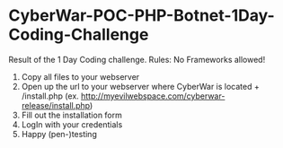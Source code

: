 # CyberWar-POC-PHP-Botnet-1Day-Coding-Challenge
Result of the 1 Day Coding challenge. Rules: No Frameworks allowed!

1. Copy all files to your webserver
2. Open up the url to your webserver where CyberWar is located + /install.php (ex. http://myevilwebspace.com/cyberwar-release/install.php)
3. Fill out the installation form
4. LogIn with your credentials
5. Happy (pen-)testing
